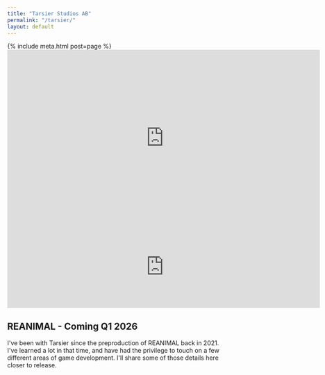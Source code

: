 ```yaml
---
title: "Tarsier Studios AB"
permalink: "/tarsier/"
layout: default
---
```


<article>
  {% include meta.html post=page %}

  <center>
    <iframe width="720" height="405" src="https://www.youtube.com/embed/ACZL7VziLS8?si=Kw5TPUZCWOOPlKVe" title="YouTube video player" frameborder="0" allow="accelerometer; autoplay; clipboard-write; encrypted-media; gyroscope; picture-in-picture; web-share" referrerpolicy="strict-origin-when-cross-origin" allowfullscreen></iframe>
  </center>
  
  <center>
    <iframe title="Steam store widget" src="https://store.steampowered.com/widget/2129530/" frameborder="0" width="720" height="190" scroll="auto"></iframe>
  </center>

  <md-block>

  ## REANIMAL - Coming Q1 2026

  I've been with Tarsier since the preproduction of REANIMAL back in 2021. I've learned a lot in that time, and have had the privilege to touch on a few different areas of game development. 
  I'll share some of those details here closer to release.

  </md-block>
  <script type="module" src="https://md-block.verou.me/md-block.js"></script>
</article>